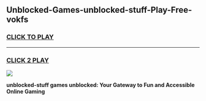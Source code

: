 
## Unblocked-Games-unblocked-stuff-Play-Free-vokfs
<h3>
<a href="https://premium76.site?title=unblocked-stuff&ref=19M">CLICK TO PLAY</a></h3>
<hr>

<h3>
<a href="https://premium76.site?title=unblocked-stuff&ref=19M">CLICK 2 PLAY</a>
  
</h3>

<a href="https://premium76.site?title=unblocked-stuff&ref=19M"><img src="https://clearcache.store/games.png"></a>


**unblocked-stuff games unblocked: Your Gateway to Fun and Accessible Online Gaming**

